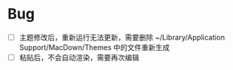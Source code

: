 #  Bug

- [ ] 主题修改后，重新运行无法更新，需要删除 ~/Library/Application Support/MacDown/Themes 中的文件重新生成
- [ ] 粘贴后，不会自动渲染，需要再次编辑
